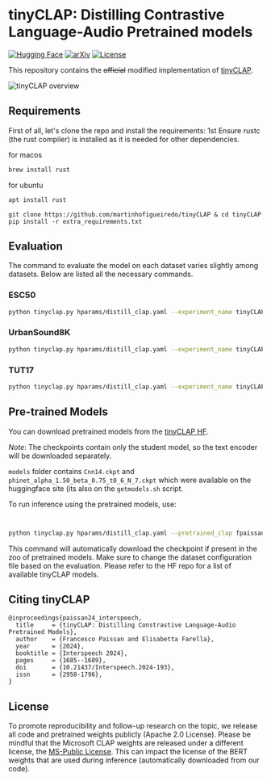# tinyCLAP: Distilling Contrastive Language-Audio Pretrained models

[![Hugging Face](https://img.shields.io/badge/%F0%9F%A4%97%20Hugging%20Face-blue)](https://huggingface.co/fpaissan/tinyCLAP) [![arXiv](https://img.shields.io/badge/10.21437%2FInterspeech.2024-red?label=paper-pdf)](https://www.isca-archive.org/interspeech_2024/paissan24_interspeech.pdf) [![License](https://img.shields.io/badge/License-Apache_2.0-blue.svg)](https://github.com/fpaissan/tinyCLAP/blob/main/LICENSE)

This repository contains the ~~official~~ modified implementation of [tinyCLAP](https://www.isca-archive.org/interspeech_2024/paissan24_interspeech.html).

![tinyCLAP overview](https://francescopaissan.it/tinyclapweb/assets/overview.png)

## Requirements

First of all, let's clone the repo and install the requirements:
1st Ensure rustc (the rust compiler) is installed as it is needed for other dependencies.

for macos
```zsh
brew install rust
```

for ubuntu
```bash
apt install rust
```

```setup
git clone https://github.com/martinhofigueiredo/tinyCLAP & cd tinyCLAP
pip install -r extra_requirements.txt
```

## Evaluation

The command to evaluate the model on each dataset varies slightly among datasets.
Below are listed all the necessary commands.

### ESC50

```bash
python tinyclap.py hparams/distill_clap.yaml --experiment_name tinyCLAP_$MODEL_NAME --zs_eval True --esc_folder $PATH_TO_ESC
```

### UrbanSound8K

```bash
python tinyclap.py hparams/distill_clap.yaml --experiment_name tinyCLAP_$MODEL_NAME --zs_eval True --us8k_folder $PATH_TO_US8K
```

### TUT17

```bash
python tinyclap.py hparams/distill_clap.yaml --experiment_name tinyCLAP_$MODEL_NAME --zs_eval True --tut17_folder $PATH_TO_TUT17
```

## Pre-trained Models

You can download pretrained models from the [tinyCLAP HF](https://huggingface.co/fpaissan/tinyCLAP).

_Note_:  The checkpoints contain only the student model, so the text encoder will be downloaded separately.

`models` folder contains `Cnn14.ckpt` and `phinet_alpha_1.50_beta_0.75_t0_6_N_7.ckpt` which were available on the huggingface site (its also on the `getmodels.sh` script.



To run inference using the pretrained models, use:

```bash


python tinyclap.py hparams/distill_clap.yaml --pretrained_clap fpaissan/tinyCLAP/$MODEL_NAME.ckpt --zs_eval True --esc_folder $PATH_TO_ESC

```

This command will automatically download the checkpoint if present in the zoo of pretrained models. Make sure to change the dataset configuration file based on the evaluation.
Please refer to the HF repo for a list of available tinyCLAP models.

## Citing tinyCLAP

```
@inproceedings{paissan24_interspeech,
  title     = {tinyCLAP: Distilling Constrastive Language-Audio Pretrained Models},
  author    = {Francesco Paissan and Elisabetta Farella},
  year      = {2024},
  booktitle = {Interspeech 2024},
  pages     = {1685--1689},
  doi       = {10.21437/Interspeech.2024-193},
  issn      = {2958-1796},
}
```

## License

To promote reproducibility and follow-up research on the topic, we release all code and pretrained weights publicly (Apache 2.0 License).
Please be mindful that the Microsoft CLAP weights are released under a different license, the [MS-Public License](https://huggingface.co/datasets/choosealicense/licenses/blob/main/markdown/ms-pl.md). This can impact the license of the BERT weights that are used during inference (automatically downloaded from our code).
